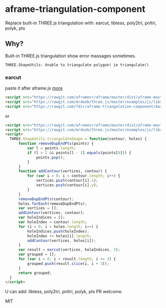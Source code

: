 # aframe-triangulation-component
Replace built-in THREE.js triangulation with: earcut, libtess, poly2tri, pnltri, polyk, pts

## Why?

Built-in THREE.js triangulation show error massages sometimes.

`THREE.ShapeUtils: Unable to triangulate polygon! in triangulate()`

### earcut

paste it after aframe.js 
[more](https://github.com/mrdoob/three.js/blob/master/examples/webgl_geometry_text_earcut.html)

```html
<script src="https://rawgit.com/aframevr/aframe/master/dist/aframe-master.js"></script>
<script src="https://rawgit.com/mrdoob/three.js/master/examples/js/libs/earcut.js"></script>
<script src="https://rawgit.com/7dir/aframe-triangulation-component/master/triangulateShape_earcut.js"></script>
```

or
```html
<script src="https://rawgit.com/aframevr/aframe/master/dist/aframe-master.js"></script>
<script src="https://rawgit.com/mrdoob/three.js/master/examples/js/libs/earcut.js"></script>
<script>
  THREE.ShapeUtils.triangulateShape = function(contour, holes) {
      function removeDupEndPts(points) {
          var l = points.length;
          if (l > 2 && points[l - 1].equals(points[0])) {
              points.pop();
          }
      }
      function addContour(vertices, contour) {
          for (var i = 0; i < contour.length; i++) {
              vertices.push(contour[i].x);
              vertices.push(contour[i].y);
          }
      }
      removeDupEndPts(contour);
      holes.forEach(removeDupEndPts);
      var vertices = [];
      addContour(vertices, contour);
      var holeIndices = [];
      var holeIndex = contour.length;
      for (i = 0; i < holes.length; i++) {
          holeIndices.push(holeIndex);
          holeIndex += holes[i].length;
          addContour(vertices, holes[i]);
      }
      var result = earcut(vertices, holeIndices, 2);
      var grouped = [];
      for (var i = 0; i < result.length; i += 3) {
          grouped.push(result.slice(i, i + 3));
      }
      return grouped;
  }
</script>
```

U can add: libtess, poly2tri, pnltri, polyk, pts
PR welcome.

MIT
